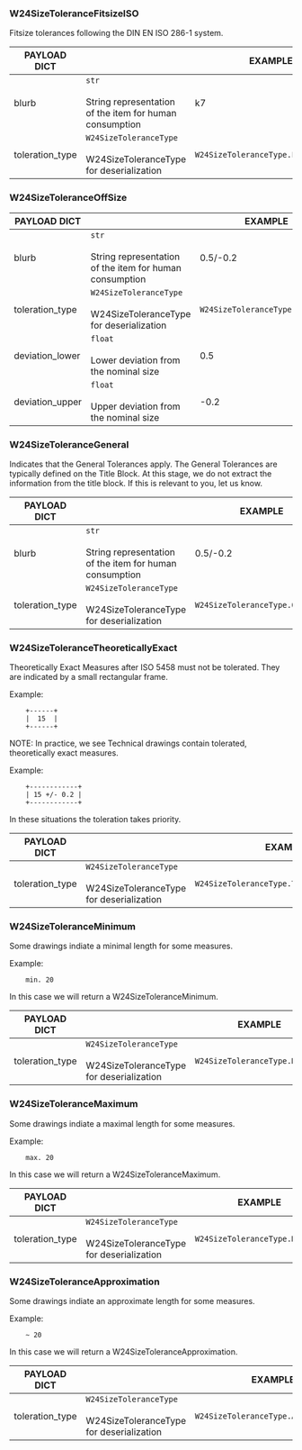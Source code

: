 

### W24SizeToleranceFitsizeISO
Fitsize tolerances following the DIN EN ISO 286-1 system. 

| PAYLOAD DICT      |                                                      | EXAMPLE                                      |
| ------------------| -----------------------------------------------------|---------------------------------------------- |
| blurb             | `str` <br/><br/> String representation of the item for human consumption    | k7                            |
| toleration_type   | `W24SizeToleranceType` <br/><br/> W24SizeToleranceType for deserialization  | `W24SizeToleranceType.FIT_SIZE_ISO`                           |

### W24SizeToleranceOffSize

| PAYLOAD DICT      |                                                      | EXAMPLE                                      |
| ------------------| -----------------------------------------------------|---------------------------------------------- |
| blurb             | `str` <br/><br/> String representation of the item for human consumption    | 0.5/-0.2                            |
| toleration_type   | `W24SizeToleranceType` <br/><br/> W24SizeToleranceType for deserialization  | `W24SizeToleranceType.OFF_SIZE`                           |
| deviation_lower   | `float` <br/><br/> Lower deviation from the nominal size  | 0.5                           |
| deviation_upper   | `float` <br/><br/> Upper deviation from the nominal size  | -0.2                           |


### W24SizeToleranceGeneral
Indicates that the General Tolerances apply. The General Tolerances are typically defined on the Title Block. 
At this stage, we do not extract the information from the title block. If this is relevant to you, let us know.

| PAYLOAD DICT      |                                                      | EXAMPLE                                      |
| ------------------| -----------------------------------------------------|---------------------------------------------- |
| blurb             | `str` <br/><br/> String representation of the item for human consumption    | 0.5/-0.2                            |
| toleration_type   | `W24SizeToleranceType` <br/><br/> W24SizeToleranceType for deserialization  | `W24SizeToleranceType.OFF_SIZE`                           |


### W24SizeToleranceTheoreticallyExact
Theoretically Exact Measures after ISO 5458 must not be tolerated. They are indicated by a small rectangular frame.


Example:
```
    +------+
    |  15  |
    +------+
```
NOTE: In practice, we see Technical drawings contain tolerated, theoretically exact measures.


Example:
```
    +------------+
    | 15 +/- 0.2 |
    +------------+
```
In these situations the toleration takes priority.


| PAYLOAD DICT      |                                                      | EXAMPLE                                      |
| ------------------| -----------------------------------------------------|---------------------------------------------- |
| toleration_type   | `W24SizeToleranceType` <br/><br/> W24SizeToleranceType for deserialization  | `W24SizeToleranceType.THEORETICALLY_EXACT`                           |



### W24SizeToleranceMinimum
Some drawings indiate a minimal length for some measures. 

Example:
```
    min. 20
```

In this case we will return a W24SizeToleranceMinimum.


| PAYLOAD DICT      |                                                      | EXAMPLE                                      |
| ------------------| -----------------------------------------------------|---------------------------------------------- |
| toleration_type   | `W24SizeToleranceType` <br/><br/> W24SizeToleranceType for deserialization  | `W24SizeToleranceType.MINIMUM`                           |

### W24SizeToleranceMaximum
Some drawings indiate a maximal length for some measures. 

Example:
```
    max. 20
```

In this case we will return a W24SizeToleranceMaximum.


| PAYLOAD DICT      |                                                      | EXAMPLE                                      |
| ------------------| -----------------------------------------------------|---------------------------------------------- |
| toleration_type   | `W24SizeToleranceType` <br/><br/> W24SizeToleranceType for deserialization  | `W24SizeToleranceType.MAXIMUM`                           |


### W24SizeToleranceApproximation
Some drawings indiate an approximate length for some measures. 

Example:
```
    ~ 20
```

In this case we will return a W24SizeToleranceApproximation.


| PAYLOAD DICT      |                                                      | EXAMPLE                                      |
| ------------------| -----------------------------------------------------|---------------------------------------------- |
| toleration_type   | `W24SizeToleranceType` <br/><br/> W24SizeToleranceType for deserialization  | `W24SizeToleranceType.APPROXIMATION`                           |
